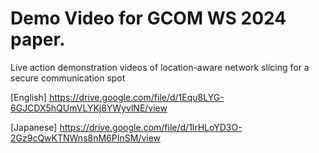 # Demo Video for GCOM WS 2024 paper.

Live action demonstration videos of location-aware network slicing for a secure communication spot

[English]
https://drive.google.com/file/d/1Equ8LYG-6GJCDX5hQUmVLYKj8YWyvlNE/view

[Japanese]
https://drive.google.com/file/d/1lrHLoYD3O-2Gz9cQwKTNWns8nM6PInSM/view


